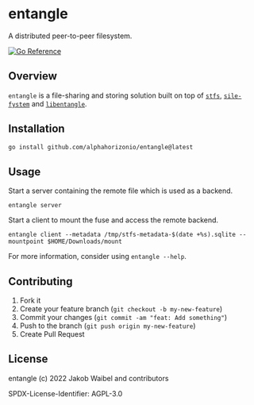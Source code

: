 # entangle

A distributed peer-to-peer filesystem.

[![Go Reference](https://pkg.go.dev/badge/github.com/alphahorizonio/entangle.svg)](https://pkg.go.dev/github.com/alphahorizonio/entangle)

## Overview

`entangle` is a file-sharing and storing solution built on top of [`stfs`](https://github.com/pojntfx/stfs), [`sile-fystem`](https://github.com/JakWai01/sile-fystem) and [`libentangle`](https://github.com/alphahorizonio/libentangle).

## Installation

```bash
go install github.com/alphahorizonio/entangle@latest
```

## Usage 

Start a server containing the remote file which is used as a backend.

```shell
entangle server
```

Start a client to mount the fuse and access the remote backend.

```shell
entangle client --metadata /tmp/stfs-metadata-$(date +%s).sqlite --mountpoint $HOME/Downloads/mount
```

For more information, consider using `entangle --help`.

## Contributing

1. Fork it
2. Create your feature branch (`git checkout -b my-new-feature`)
3. Commit your changes (`git commit -am "feat: Add something"`)
4. Push to the branch (`git push origin my-new-feature`)
5. Create Pull Request

## License 

entangle (c) 2022 Jakob Waibel and contributors

SPDX-License-Identifier: AGPL-3.0
